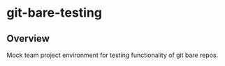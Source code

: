 # git-bare-testing

## Overview
Mock team project environment for testing functionality of git bare repos. 
